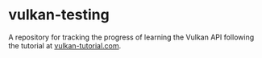 # vulkan-testing

A repository for tracking the progress of learning the Vulkan API following the tutorial at [vulkan-tutorial.com](https://vulkan-tutorial.com).